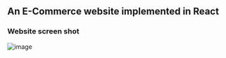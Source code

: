 ## An E-Commerce website implemented in React

### Website screen shot

![image](https://i.ibb.co/MDm55bT/Screenshot-29.jpg)

